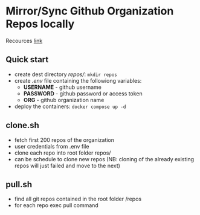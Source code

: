 # Mirror/Sync Github Organization Repos locally

Recources [link](https://gist.github.com/germanviscuso/a77abd8a2fc64de7f15de6e43dbd904b)

## Quick start

- create dest directory *repos/*: `mkdir repos`
- create *.env* file containing the followiong variables:
  - **USERNAME** - github username
  - **PASSWORD** - github password or access token
  - **ORG** - github organization name
- deploy the containers: `docker compose up -d`

## clone.sh

- fetch first 200 repos of the organization
- user credentials from .env file
- clone each repo into root folder repos/
- can be schedule to clone new repos (NB: cloning of the already existing repos will just failed and move to the next)

## pull.sh

- find all git repos contained in the root folder /repos
- for each repo exec pull command
